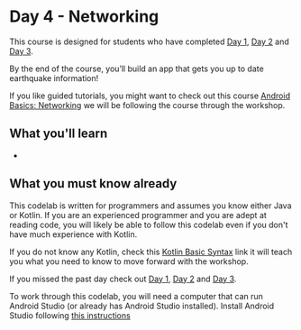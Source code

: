 # Day 4 - Networking

This course is designed for students who have completed [Day 1](https://github.com/WomenWhoCode/AndroidWorkshops_BCN/blob/master/Day%201%20-%20Kotlin%20Basics/Day1.md),  [Day 2](https://github.com/WomenWhoCode/AndroidWorkshops_BCN/blob/master/Day%202%20-%20Android%20Basics/Day2.md) and [Day 3](https://github.com/WomenWhoCode/AndroidWorkshops_BCN/blob/master/Day%203%20-%20Multi%20Screen%20Apps/Day3.md). 

By the end of the course, you’ll build an app that gets you up to date earthquake information!

If you like guided tutorials, you might want to check out this course [Android Basics: Networking](https://eu.udacity.com/course/android-basics-networking--ud843)  we will be following the course through the workshop.  

## What you'll learn

- 

## What you must know already

This codelab is written for programmers and assumes you know either Java or Kotlin. If you are an experienced programmer and you are adept at reading code, you will likely be able to follow this codelab even if you don't have much experience with Kotlin.

If you do not know any Kotlin, check this [Kotlin Basic Syntax](https://kotlinlang.org/docs/reference/basic-syntax.html) link it will teach you what you need to know to move forward with the workshop. 

If you missed the past day check out [Day 1](https://github.com/WomenWhoCode/AndroidWorkshops_BCN/blob/master/Day%201%20-%20Kotlin%20Basics/Day1.md),  [Day 2](https://github.com/WomenWhoCode/AndroidWorkshops_BCN/blob/master/Day%202%20-%20Android%20Basics/Day2.md) and [Day 3](https://github.com/WomenWhoCode/AndroidWorkshops_BCN/blob/master/Day%203%20-%20Multi%20Screen%20Apps/Day3.md).

To work through this codelab, you will need a computer that can run Android Studio (or already has Android Studio installed). Install Android Studio following [this instructions](https://github.com/WomenWhoCode/AndroidWorkshops_BCN/blob/master/Installation.md)

